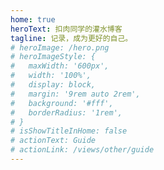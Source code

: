```yaml
---
home: true
heroText: 扣肉同学的灌水博客
tagline: 记录，成为更好的自己。
# heroImage: /hero.png
# heroImageStyle: {
#   maxWidth: '600px',
#   width: '100%',
#   display: block,
#   margin: '9rem auto 2rem',
#   background: '#fff',
#   borderRadius: '1rem',
# }
# isShowTitleInHome: false
# actionText: Guide
# actionLink: /views/other/guide
---
```

